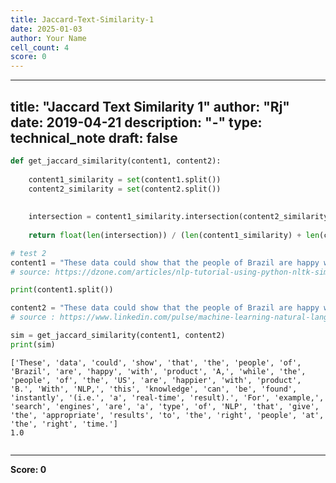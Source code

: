 ```yaml
---
title: Jaccard-Text-Similarity-1
date: 2025-01-03
author: Your Name
cell_count: 4
score: 0
---
```


---
title: "Jaccard Text Similarity 1"
author: "Rj"
date: 2019-04-21
description: "-"
type: technical_note
draft: false
---

```python
def get_jaccard_similarity(content1, content2): 
    
    content1_similarity = set(content1.split()) 
    content2_similarity = set(content2.split())
    
    
    intersection = content1_similarity.intersection(content2_similarity)
    
    return float(len(intersection)) / (len(content1_similarity) + len(content2_similarity) - len(intersection))
```


```python
# test 2  
content1 = "These data could show that the people of Brazil are happy with product A, while the people of the US are happier with product B. With NLP, this knowledge can be found instantly (i.e. a real-time result). For example, search engines are a type of NLP that give the appropriate results to the right people at the right time."
# source: https://dzone.com/articles/nlp-tutorial-using-python-nltk-simple-examples    

print(content1.split())

content2 = "These data could show that the people of Brazil are happy with product A, while the people of the US are happier with product B. With NLP, this knowledge can be found instantly (i.e. a real-time result). For example, search engines are a type of NLP that give the appropriate results to the right people at the right time."    
# source : https://www.linkedin.com/pulse/machine-learning-natural-language-processing-sentiment-sharma/

sim = get_jaccard_similarity(content1, content2)    
print(sim)
```

    ['These', 'data', 'could', 'show', 'that', 'the', 'people', 'of', 'Brazil', 'are', 'happy', 'with', 'product', 'A,', 'while', 'the', 'people', 'of', 'the', 'US', 'are', 'happier', 'with', 'product', 'B.', 'With', 'NLP,', 'this', 'knowledge', 'can', 'be', 'found', 'instantly', '(i.e.', 'a', 'real-time', 'result).', 'For', 'example,', 'search', 'engines', 'are', 'a', 'type', 'of', 'NLP', 'that', 'give', 'the', 'appropriate', 'results', 'to', 'the', 'right', 'people', 'at', 'the', 'right', 'time.']
    1.0



```python

```


---
**Score: 0**